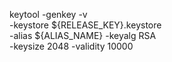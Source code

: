 keytool -genkey -v \
-keystore ${RELEASE_KEY}.keystore \
-alias ${ALIAS_NAME} -keyalg RSA \
-keysize 2048 -validity 10000
